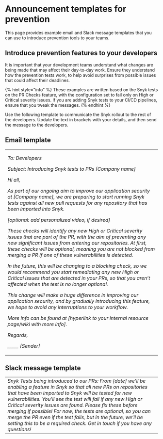# Announcement templates for prevention

This page provides example email and Slack message templates that you can use to introduce prevention tools to your teams.

## Introduce prevention features to your developers

It is important that your development teams understand what changes are being made that may affect their day-to-day work. Ensure they understand how the prevention tests work, to help avoid surprises from possible issues that could affect their deadlines.

{% hint style="info" %}
These examples are written based on the Snyk tests on the PR Checks feature, with the configuration set to fail only on High or Critical severity issues. If you are adding Snyk tests to your CI/CD pipelines, ensure that you tweak the messages.
{% endhint %}

Use the following template to communicate the Snyk rollout to the rest of the developers. Update the text in brackets with your details, and then send the message to the developers.

## Email template

|                                                                                                                                                                                                                                                                                                                                                                                                                                                                                                                                                                                                                                                                                                                                                                                                                                                                                                                                                                                                                                                                                                                                                                                                                                                                                                                                                                                   |
| --------------------------------------------------------------------------------------------------------------------------------------------------------------------------------------------------------------------------------------------------------------------------------------------------------------------------------------------------------------------------------------------------------------------------------------------------------------------------------------------------------------------------------------------------------------------------------------------------------------------------------------------------------------------------------------------------------------------------------------------------------------------------------------------------------------------------------------------------------------------------------------------------------------------------------------------------------------------------------------------------------------------------------------------------------------------------------------------------------------------------------------------------------------------------------------------------------------------------------------------------------------------------------------------------------------------------------------------------------------------------------- |
| <p><em>To: Developers</em></p><p><em>Subject: Introducing Snyk tests to PRs [Company name]</em></p><p><em>Hi all,</em></p><p><em>As part of our ongoing aim to improve our application security at [Company name], we are preparing to start running Snyk tests against all new pull requests for any repository that has been imported into Snyk.</em></p><p><em>[optional: add personalized video, if desired]</em></p><p><em>These checks will identify any new High or Critical severity issues that are part of the PR, with the aim of preventing any new significant issues from entering our repositories. At first, these checks will be optional, meaning you are not blocked from merging a PR if one of these vulnerabilities is detected.</em></p><p><em>In the future, this will be changing to a blocking check, so we would recommend you start remediating any new High or Critical issues that are detected in your PRs, so that you aren’t affected when the test is no longer optional.</em></p><p><em>This change will make a huge difference in improving our application security, and by gradually introducing this feature, we hope to avoid any interruptions to your workflow.</em></p><p><em>More info can be found at [hyperlink to your internal resource page/wiki with more info].</em></p><p><em>Regards,</em></p><p><em>_____ [Sender]</em></p> |

## Slack message template

|                                                                                                                                                                                                                                                                                                                                                                                                                                                                                                                                     |
| ----------------------------------------------------------------------------------------------------------------------------------------------------------------------------------------------------------------------------------------------------------------------------------------------------------------------------------------------------------------------------------------------------------------------------------------------------------------------------------------------------------------------------------- |
| _Snyk Tests being introduced to our PRs: From \[date] we’ll be enabling a feature in Snyk so that all new PRs on repositories that have been imported to Snyk will be tested for new vulnerabilities. You’ll see the test will fail if any new High or Critical severity issues are found. Please fix these before merging if possible! For now, the tests are optional, so you can merge the PR even if the test fails, but in the future, we’ll be setting this to be a required check. Get in touch if you have any questions!_  |
